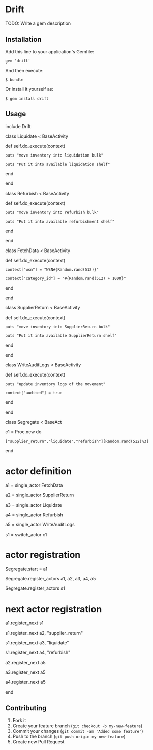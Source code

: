 # Drift

TODO: Write a gem description

## Installation

Add this line to your application's Gemfile:

    gem 'drift'

And then execute:

    $ bundle

Or install it yourself as:

    $ gem install drift

## Usage

include Drift

class Liquidate < BaseActivity

  def self.do_execute(context)

    puts "move inventory into liquidation bulk"

    puts "Put it into available liquidation shelf"

  end

end


class Refurbish < BaseActivity

  def self.do_execute(context)

    puts "move inventory into refurbish bulk"

    puts "Put it into available refurbishment shelf"

  end

end


class FetchData < BaseActivity

  def self.do_execute(context)

    context["wsn"] = "WSN#{Random.rand(512)}"

    context["category_id"] = "#{Random.rand(512) + 1000}"

  end

end


class SupplierReturn < BaseActivity

  def self.do_execute(context)

    puts "move inventory into SupplierReturn bulk"

    puts "Put it into available SupplierReturn shelf"

  end

end


class WriteAuditLogs < BaseActivity

  def self.do_execute(context)

    puts "update inventory logs of the movement"

    context["audited"] = true

  end

end



class Segregate < BaseAct

  c1 = Proc.new do

    ["supplier_return","liquidate","refurbish"][Random.rand(512)%3]

  end



  #

  # actor definition

  a1 = single_actor FetchData

  a2 = single_actor SupplierReturn

  a3 = single_actor Liquidate

  a4 = single_actor Refurbish

  a5 = single_actor WriteAuditLogs


  s1 = switch_actor c1


  #

  # actor registration

  Segregate.start = a1

  Segregate.register_actors a1, a2, a3, a4, a5

  Segregate.register_actors s1



  #

  # next actor registration

  a1.register_next s1


  s1.register_next a2, "supplier_return"

  s1.register_next a3, "liquidate"

  s1.register_next a4, "refurbish"


  a2.register_next a5

  a3.register_next a5

  a4.register_next a5


end


## Contributing

1. Fork it
2. Create your feature branch (`git checkout -b my-new-feature`)
3. Commit your changes (`git commit -am 'Added some feature'`)
4. Push to the branch (`git push origin my-new-feature`)
5. Create new Pull Request
